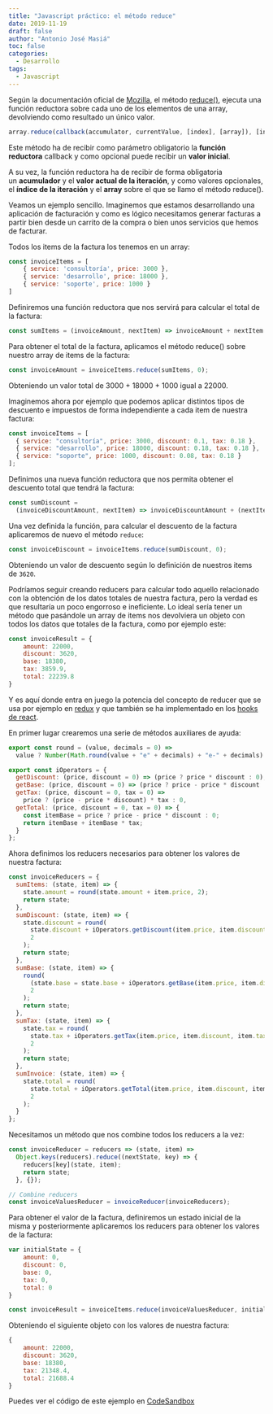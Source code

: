 ```yaml
---
title: "Javascript práctico: el método reduce"
date: 2019-11-19
draft: false
author: "Antonio José Masiá"
toc: false
categories:
  - Desarrollo
tags:
  - Javascript
---
```


Según la documentación oficial de [Mozilla](https://developer.mozilla.org/en-US/), el método [reduce()](https://developer.mozilla.org/en-US/docs/Web/JavaScript/Reference/Global_Objects/Array/reduce), ejecuta una función reductora sobre cada uno de los elementos de una array, devolviendo como resultado un único valor.

```js
array.reduce(callback(accumulator, currentValue, [index], [array]), [initValue])
```

Este método ha de recibir como parámetro obligatorio la **función reductora** callback y como opcional puede recibir un **valor inicial**.

A su vez, la función reductora ha de recibir de forma obligatoria un **acumulador** y el **valor actual de la iteración**, y como valores opcionales, el **índice de la iteración** y el **array** sobre el que se llamo el método reduce().

Veamos un ejemplo sencillo. Imaginemos que estamos desarrollando una aplicación de facturación y como es lógico necesitamos generar facturas a partir bien desde un carrito de la compra o bien unos servicios que hemos de facturar.

Todos los items de la factura los tenemos en un array:

```jsx
const invoiceItems = [
    { service: 'consultoría', price: 3000 },
    { service: 'desarrollo', price: 18000 },
    { service: 'soporte', price: 1000 }
]
```

Definiremos una función reductora que nos servirá para calcular el total de la factura:

```jsx
const sumItems = (invoiceAmount, nextItem) => invoiceAmount + nextItem.price; 
```

Para obtener el total de la factura, aplicamos el método reduce() sobre nuestro array de items de la factura:

```jsx
const invoiceAmount = invoiceItems.reduce(sumItems, 0);
```

Obteniendo un valor total de 3000 + 18000 + 1000 igual a 22000.

Imaginemos ahora por ejemplo que podemos aplicar distintos tipos de descuento e impuestos de forma independiente a cada item de nuestra factura:

```jsx
const invoiceItems = [
  { service: "consultoría", price: 3000, discount: 0.1, tax: 0.18 },
  { service: "desarrollo", price: 18000, discount: 0.18, tax: 0.18 },
  { service: "soporte", price: 1000, discount: 0.08, tax: 0.18 }
];
```

Definimos una nueva función reductora que nos permita obtener el descuento total que tendrá la factura:

```jsx
const sumDiscount = 
  (invoiceDiscountAmount, nextItem) => invoiceDiscountAmount + (nextItem.price * nextItem.discount);  
```

Una vez definida la función, para calcular el descuento de la factura aplicaremos de nuevo el método `reduce`:

```jsx
const invoiceDiscount = invoiceItems.reduce(sumDiscount, 0);
```

Obteniendo un valor de descuento según lo definición de nuestros items de `3620`.

Podríamos seguir creando reducers para calcular todo aquello relacionado con la obtención de los datos totales de nuestra factura, pero la verdad es que resultaría un poco engorroso e ineficiente. Lo ideal sería tener un método que pasándole un array de items nos devolviera un objeto con todos los datos que totales de la factura, como por ejemplo este:

```jsx
const invoiceResult = {
    amount: 22000,
    discount: 3620,
    base: 18380,
    tax: 3859.9,
    total: 22239.8
}
```

Y es aquí donde entra en juego la potencia del concepto de reducer que se usa por ejemplo en [redux](https://redux.js.org/) y que también se ha implementado en los [hooks de react](https://reactjs.org/docs/hooks-reference.html#usereducer).

En primer lugar crearemos una serie de métodos auxiliares de ayuda:

```jsx
export const round = (value, decimals = 0) =>
  value ? Number(Math.round(value + "e" + decimals) + "e-" + decimals) : 0;

export const iOperators = {
  getDiscount: (price, discount = 0) => (price ? price * discount : 0),
  getBase: (price, discount = 0) => (price ? price - price * discount : 0),
  getTax: (price, discount = 0, tax = 0) =>
    price ? (price - price * discount) * tax : 0,
  getTotal: (price, discount = 0, tax = 0) => {
    const itemBase = price ? price - price * discount : 0;
    return itemBase + itemBase * tax;
  }
};
```

Ahora definimos los reducers necesarios para obtener los valores de nuestra factura:

```jsx
const invoiceReducers = {
  sumItems: (state, item) => {
    state.amount = round(state.amount + item.price, 2);
    return state;
  },
  sumDiscount: (state, item) => {
    state.discount = round(
      state.discount + iOperators.getDiscount(item.price, item.discount),
      2
    );
    return state;
  },
  sumBase: (state, item) => {
    round(
      (state.base = state.base + iOperators.getBase(item.price, item.discount)),
      2
    );
    return state;
  },
  sumTax: (state, item) => {
    state.tax = round(
      state.tax + iOperators.getTax(item.price, item.discount, item.tax),
      2
    );
    return state;
  },
  sumInvoice: (state, item) => {
    state.total = round(
      state.total + iOperators.getTotal(item.price, item.discount, item.tax),
      2
    );
  }
};
```

Necesitamos un método que nos combine todos los reducers a la vez:

```jsx
const invoiceReducer = reducers => (state, item) =>
  Object.keys(reducers).reduce((nextState, key) => {
    reducers[key](state, item);
    return state;
  }, {});

// Combine reducers
const invoiceValuesReducer = invoiceReducer(invoiceReducers);
```

Para obtener el valor de la factura, definiremos un estado inicial de la misma y posteriormente aplicaremos los reducers para obtener los valores de la factura:

```jsx
var initialState = {
	amount: 0,
    discount: 0,
    base: 0,
    tax: 0,
    total: 0
} 

const invoiceResult = invoiceItems.reduce(invoiceValuesReducer, initialState);
```

Obteniendo el siguiente objeto con los valores de nuestra factura:

```jsx
{
	amount: 22000,
    discount: 3620,
    base: 18380,
    tax: 21348.4,
    total: 21688.4
}
```

Puedes ver el código de este ejemplo en [CodeSandbox](https://codesandbox.io/embed/javascript-reducers-socdw?expanddevtools=1&fontsize=14&hidenavigation=1&theme=dark&view=editor)
